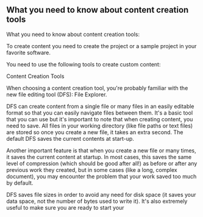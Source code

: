 ## What you need to know about content creation tools

What you need to know about content creation tools:

To create content you need to create the project or a sample project in your favorite software.

You need to use the following tools to create custom content:

Content Creation Tools

When choosing a content creation tool, you're probably familiar with the new file editing tool (DFS): File Explorer.

DFS can create content from a single file or many files in an easily editable format so that you can easily navigate files between them. It's a basic tool that you can use but it's important to note that when creating content, you need to save. All files in your working directory (like file paths or text files) are stored so once you create a new file, it takes an extra second. The default DFS saves the current contents at start-up.

Another important feature is that when you create a new file or many times, it saves the current content at startup. In most cases, this saves the same level of compression (which should be good after all!) as before or after any previous work they created, but in some cases (like a long, complex document), you may encounter the problem that your work saved too much by default.

DFS saves file sizes in order to avoid any need for disk space (it saves your data space, not the number of bytes used to write it). It's also extremely useful to make sure you are ready to start your